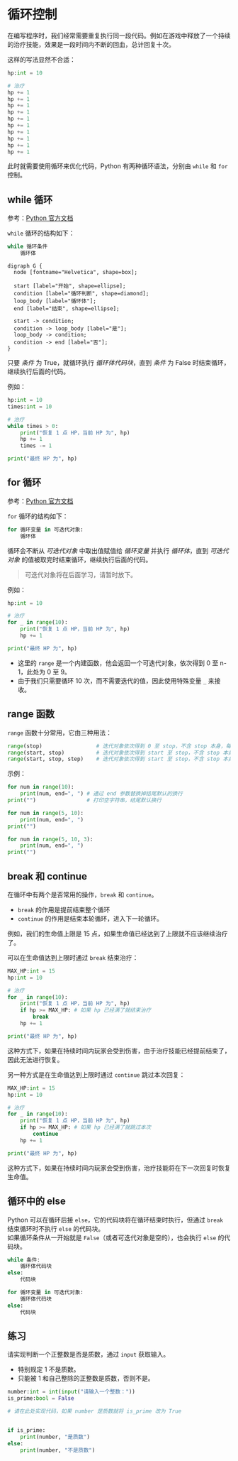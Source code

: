 # 循环控制

在编写程序时，我们经常需要重复执行同一段代码。例如在游戏中释放了一个持续的治疗技能，效果是一段时间内不断的回血，总计回复十次。


这样的写法显然不合适：  

```python
hp:int = 10

# 治疗
hp += 1
hp += 1
hp += 1
hp += 1
hp += 1
hp += 1
hp += 1
hp += 1
hp += 1
hp += 1
```

此时就需要使用循环来优化代码，Python 有两种循环语法，分别由 `while` 和 `for` 控制。

## while 循环

参考：[Python 官方文档](https://docs.python.org/3/reference/compound_stmts.html#the-while-statement)

`while` 循环的结构如下：  

```python
while 循环条件
    循环体
```

```graphviz
digraph G {
  node [fontname="Helvetica", shape=box];

  start [label="开始", shape=ellipse];
  condition [label="循环判断", shape=diamond];
  loop_body [label="循环体"];
  end [label="结束", shape=ellipse];

  start -> condition;
  condition -> loop_body [label="是"];
  loop_body -> condition;  
  condition -> end [label="否"];
}
```

只要 *条件* 为 True，就循环执行 *循环体代码块*，直到 *条件* 为 False 时结束循环，继续执行后面的代码。

例如：  

```python shift
hp:int = 10
times:int = 10

# 治疗
while times > 0:
    print("恢复 1 点 HP，当前 HP 为", hp)
    hp += 1
    times -= 1

print("最终 HP 为", hp)
```

## for 循环

参考：[Python 官方文档](https://docs.python.org/3/reference/compound_stmts.html#the-for-statement)

`for` 循环的结构如下：  

```python
for 循环变量 in 可迭代对象:
    循环体
```

循环会不断从 *可迭代对象* 中取出值赋值给 *循环变量* 并执行 *循环体*，直到 *可迭代对象* 的值被取完时结束循环，继续执行后面的代码。

> 可迭代对象将在后面学习，请暂时放下。

例如：  

```python shift
hp:int = 10

# 治疗
for _ in range(10):
    print("恢复 1 点 HP，当前 HP 为", hp)
    hp += 1

print("最终 HP 为", hp)
```

* 这里的 `range` 是一个内建函数，他会返回一个可迭代对象，依次得到 0 至 n-1，此处为 0 至 9。
* 由于我们只需要循环 10 次，而不需要迭代的值，因此使用特殊变量 `_` 来接收。

## range 函数

`range` 函数十分常用，它由三种用法：

```python
range(stop)                 # 迭代对象依次得到 0 至 stop，不含 stop 本身，每次递增 1
range(start, stop)          # 迭代对象依次得到 start 至 stop，不含 stop 本身，每次递增 1
range(start, stop, step)    # 迭代对象依次得到 start 至 stop，不含 stop 本身，每次递增 step
```

示例：  

```python shift
for num in range(10):
    print(num, end=", ") # 通过 end 参数替换掉结尾默认的换行
print("")                # 打印空字符串，结尾默认换行

for num in range(5, 10):
    print(num, end=", ")
print("")

for num in range(5, 10, 3):
    print(num, end=", ")
print("")
```

## break 和 continue

在循环中有两个是否常用的操作，`break` 和 `continue`。  
* `break` 的作用是提前结束整个循环
* `continue` 的作用是结束本轮循环，进入下一轮循环。

例如，我们的生命值上限是 15 点，如果生命值已经达到了上限就不应该继续治疗了。  

可以在生命值达到上限时通过 `break` 结束治疗：  

```python shift
MAX_HP:int = 15
hp:int = 10

# 治疗
for _ in range(10):
    print("恢复 1 点 HP，当前 HP 为", hp)
    if hp >= MAX_HP: # 如果 hp 已经满了就结束治疗
        break
    hp += 1

print("最终 HP 为", hp)
```

这种方式下，如果在持续时间内玩家会受到伤害，由于治疗技能已经提前结束了，因此无法进行恢复。

另一种方式是在生命值达到上限时通过 `continue` 跳过本次回复：  

```python shift
MAX_HP:int = 15
hp:int = 10

# 治疗
for _ in range(10):
    print("恢复 1 点 HP，当前 HP 为", hp)
    if hp >= MAX_HP: # 如果 hp 已经满了就跳过本次
        continue
    hp += 1

print("最终 HP 为", hp)
```

这种方式下，如果在持续时间内玩家会受到伤害，治疗技能将在下一次回复时恢复生命值。

## 循环中的 else

Python 可以在循环后接 `else`，它的代码块将在循环结束时执行，但通过 `break` 结束循环时不执行 `else` 的代码块。  
如果循环条件从一开始就是 `False`（或者可迭代对象是空的），也会执行 `else` 的代码块。

```python
while 条件:
    循环体代码块
else:
    代码块
```

```python
for 循环变量 in 可迭代对象:
    循环体代码块
else:
    代码块
```

## 练习

请实现判断一个正整数是否是质数，通过 `input` 获取输入。

* 特别规定 1 不是质数。
* 只能被 1 和自己整除的正整数是质数，否则不是。

```python shift 2389
number:int = int(input("请输入一个整数："))
is_prime:bool = False

# 请在此处实现代码，如果 number 是质数就将 is_prime 改为 True


if is_prime:
    print(number, "是质数")
else:
    print(number, "不是质数")
```